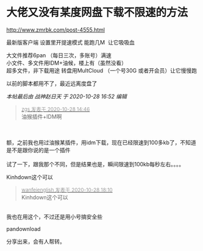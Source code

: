 # 大佬又没有某度网盘下载不限速的方法


http://www.zmrbk.com/post-4555.html

最新版客户端 设置里开提速模式 能跑几M&nbsp;&nbsp;让它吸吸血<img src="static/image/smiley/default/lol.gif" smilieid="12" border="0" alt="" />

大文件推荐6pan （每日三次，多账号）满速<br />
小文件、多文件用IDM+油候，楼上有（虽然没看）<br />
超多文件，非下载用途 转盘用MultCloud （一个号30G 或者开会员）让它慢慢跑

以前的脚本都用不了，最近远离度盘了

<i class="pstatus"> 本帖最后由 战神赵日天 于 2020-10-28 16:52 编辑 </i><br />
<div class="quote"><blockquote><font size="2"><a href="https://www.hostloc.com/forum.php?mod=redirect&amp;goto=findpost&amp;pid=9364074&amp;ptid=759409" target="_blank"><font color="#999999">zgs 发表于 2020-10-28 14:46</font></a></font><br />
油猴插件+IDM啊</blockquote></div><br />
<br />
额，之前我也用过油猴某插件，用idm下载，现在已经限速到100多kb了，不知道是不是跟你说的是一个插件<br />
<br />
试了一下，跟我那个不同，但是结果也是，瞬间限速到100kb每秒左右。。。。

Kinhdown这个可以

<div class="quote"><blockquote><font size="2"><a href="https://www.hostloc.com/forum.php?mod=redirect&amp;goto=findpost&amp;pid=9365381&amp;ptid=759409" target="_blank"><font color="#999999">wanfeienglish 发表于 2020-10-28 18:10</font></a></font><br />
Kinhdown这个可以</blockquote></div><br />
我也在用这个，不过还是用小号搞安全些<img id="aimg_V0192" onclick="zoom(this, this.src, 0, 0, 0)" class="zoom" src="https://cdn.jsdelivr.net/gh/hishis/forum-master/public/images/patch.gif" onmouseover="img_onmouseoverfunc(this)" onload="thumbImg(this)" border="0" alt="" />

pandownload

分享出来，会有人帮转。
